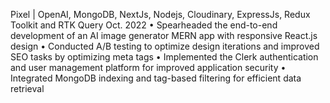 Pixel | OpenAI, MongoDB, NextJs, Nodejs, Cloudinary, ExpressJs, Redux Toolkit and RTK Query Oct. 2022
• Spearheaded the end-to-end development of an AI image generator MERN app with responsive React.js design
• Conducted A/B testing to optimize design iterations and improved SEO tasks by optimizing meta tags
• Implemented the Clerk authentication and user management platform for improved application security
• Integrated MongoDB indexing and tag-based filtering for efficient data retrieval
